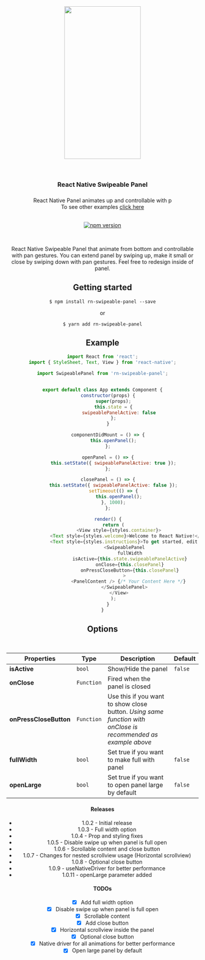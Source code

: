 
<div align="center">
    <img src="https://github.com/enesozturk/rn-swipeable-panel/blob/master/screenshots/default.gif" width="200" height="400">
</div>

<br/>


<br/>
<div align="center"><h3>React Native Swipeable Panel<h3></div>
<div align="center">React Native Panel animates up and controllable with p
<div align="center">To see other examples <a href="https://github.com/enesozturk/rn-swipeable-panel/tree/master/examples">click here</a></div>

<br/>

<div align="center">

[![npm version](https://img.shields.io/npm/v/rn-swipeable-panel.svg)](https://www.npmjs.com/package/rn-swipeable-panel)
</div>
<br/>

React Native Swipeable Panel that animate from bottom and controllable with pan gestures. You can extend panel by swiping up, make it small or close by swiping down with pan gestures. Feel free to redesign inside of panel.


## Getting started
```
$ npm install rn-swipeable-panel --save
```

or

```
$ yarn add rn-swipeable-panel
```

<!-- ## Usage -->



## Example

```javascript
import React from 'react';
import { StyleSheet, Text, View } from 'react-native';

import SwipeablePanel from 'rn-swipeable-panel';


export default class App extends Component {
    constructor(props) {
        super(props);
        this.state = {
            swipeablePanelActive: false
        };
    }

    componentDidMount = () => {
        this.openPanel();
    };

    openPanel = () => {
        this.setState({ swipeablePanelActive: true });
    };

    closePanel = () => {
        this.setState({ swipeablePanelActive: false });
        setTimeout(() => {
        	this.openPanel();
        }, 1000);
    };

    render() {
        return (
            <View style={styles.container}>
                <Text style={styles.welcome}>Welcome to React Native!</Text>
                <Text style={styles.instructions}>To get started, edit App.js</Text>
                <SwipeablePanel
                    fullWidth
					isActive={this.state.swipeablePanelActive}
					onClose={this.closePanel}
					onPressCloseButton={this.closePanel}
				>
					<PanelContent /> {/* Your Content Here */} 
				</SwipeablePanel>
            </View>
        );
    }
}

```

## Options
<br/>

| Properties                        | Type       | Description                                            | Default                                     |
| --------------------------------- | ---------- | ------------------------------------------------------ | ------------------------------------------- |
| **isActive**                      | `bool`     | Show/Hide the panel                                    | `false`                                   |
| **onClose**                       | `Function` | Fired when the panel is closed                         |                                             |
| **onPressCloseButton**            | `Function` | Use this if you want to show close button. *Using same function with onClose is recommended as example above*                         |                                             |
| **fullWidth**                     | `bool`     | Set true if you want to make full with panel           | `false`                                   |
| **openLarge**                     | `bool`     | Set true if you want to open panel large by default           | `false`                                   |

#### Releases

- 1.0.2 - Initial release
- 1.0.3 - Full width option
- 1.0.4 - Prop and styling fixes
- 1.0.5 - Disable swipe up when panel is full open 
- 1.0.6 - Scrollable content and close button
- 1.0.7 - Changes for nested scrollview usage (Horizontal scrollview)
- 1.0.8 - Optional close button
- 1.0.9 - useNativeDriver for better performance
- 1.0.11 - openLarge parameter added

#### TODOs

- [x] Add full width option
- [x] Disable swipe up when panel is full open 
- [x] Scrollable content
- [x] Add close button
- [x] Horizontal scrollview inside the panel
- [x] Optional close button
- [x] Native driver for all animations for better performance
- [x] Open large panel by default